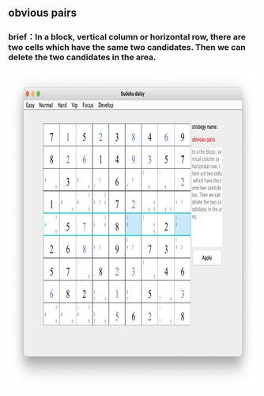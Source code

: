 ## obvious pairs    
### brief：In a block, vertical column or horizontal row, there are two cells which have the same two candidates. Then we can delete the two candidates in the area.     
<img src="picture/obvious_pairs_EN.png" width="825" height="645" >